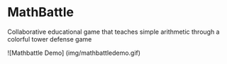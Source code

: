 # MathBattle
Collaborative educational game that teaches simple arithmetic through a colorful tower defense game

![Mathbattle Demo] (img/mathbattledemo.gif)
